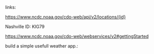 links:

https://www.ncdc.noaa.gov/cdo-web/api/v2/locations/{id}

Nashville ID: KIG79

https://www.ncdc.noaa.gov/cdo-web/webservices/v2#gettingStarted

build a simple usefull weather app.:
